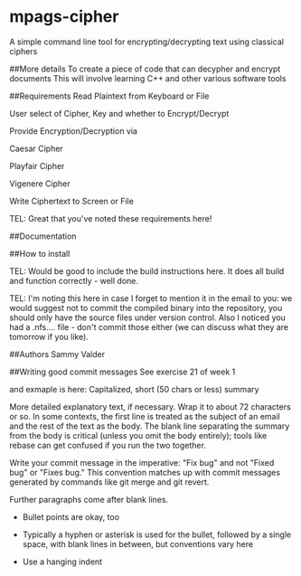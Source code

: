 # mpags-cipher
A simple command line tool for encrypting/decrypting text using classical ciphers

##More details
To create a piece of code that can decypher and encrypt documents
This will involve learning C++ and other various software tools

##Requirements
Read Plaintext from Keyboard or File

User select of Cipher, Key and whether to Encrypt/Decrypt

Provide Encryption/Decryption via

Caesar Cipher

Playfair Cipher

Vigenere Cipher

Write Ciphertext to Screen or File

TEL: Great that you've noted these requirements here!

##Documentation

##How to install

TEL: Would be good to include the build instructions here.
     It does all build and function correctly - well done.

TEL: I'm noting this here in case I forget to mention it in the email to you: we would suggest not to commit the compiled binary into the repository, you should only have the source files under version control.  Also I noticed you had a .nfs.... file - don't commit those either (we can discuss what they are tomorrow if you like).

##Authors
Sammy Valder


##Writing good commit messages
See exercise 21 of week 1

and exmaple is here:
Capitalized, short (50 chars or less) summary

More detailed explanatory text, if necessary.  Wrap it to about 72
characters or so.  In some contexts, the first line is treated as the
subject of an email and the rest of the text as the body.  The blank
line separating the summary from the body is critical (unless you omit
the body entirely); tools like rebase can get confused if you run the
two together.

Write your commit message in the imperative: "Fix bug" and not "Fixed bug"
or "Fixes bug."  This convention matches up with commit messages generated
by commands like git merge and git revert.

Further paragraphs come after blank lines.

- Bullet points are okay, too

- Typically a hyphen or asterisk is used for the bullet, followed by a
  single space, with blank lines in between, but conventions vary here

- Use a hanging indent
